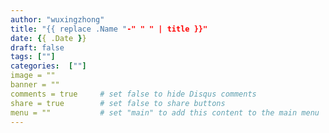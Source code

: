 ```yaml
---
author: "wuxingzhong"
title: "{{ replace .Name "-" " " | title }}"
date: {{ .Date }}
draft: false
tags: [""]
categories:  [""]
image = ""
banner = ""
comments = true     # set false to hide Disqus comments
share = true        # set false to share buttons
menu = ""           # set "main" to add this content to the main menu
---
```


